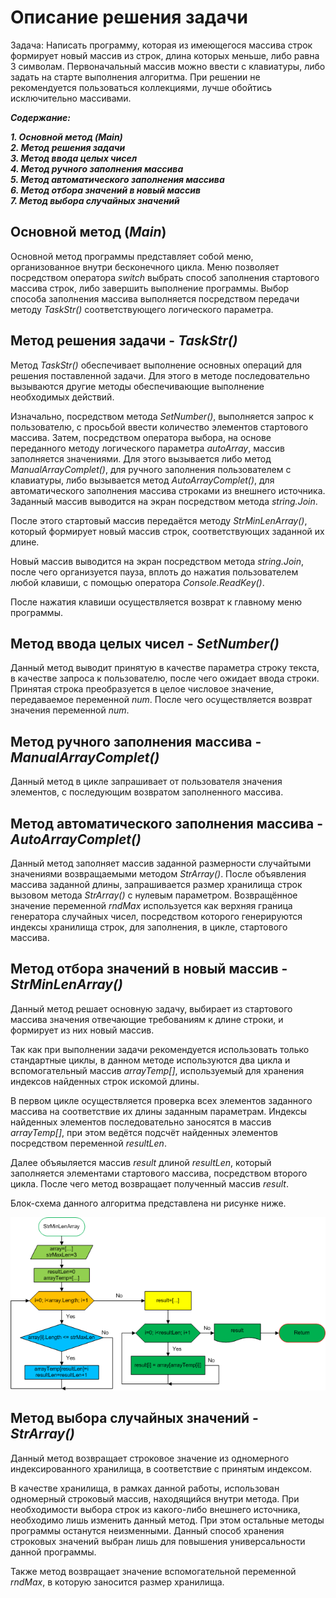 # **Описание решения задачи**

Задача: Написать программу, которая из имеющегося массива строк формирует новый массив из строк, длина которых меньше, либо равна 3 символам.
Первоначальный массив можно ввести с клавиатуры, либо задать на старте выполнения алгоритма.
При решении не рекомендуется пользоваться коллекциями, лучше обойтись исключительно массивами.

***Содержание:***

***1. Основной метод (Main)***  
***2. Метод решения задачи***  
***3. Метод ввода целых чисел***  
***4. Метод ручного заполнения массива***  
***5. Метод автоматического заполнения массива***  
***6. Метод отбора значений в новый массив***  
***7. Метод выбора случайных значений***

## Основной метод (*Main*)

Основной метод программы представляет собой меню, организованное внутри бесконечного цикла.
Меню позволяет посредством оператора *switch* выбрать способ заполнения стартового массива строк, либо завершить выполнение программы.
Выбор способа заполнения массива выполняется посредством передачи методу *TaskStr()* соответствующего логического параметра.

## Метод решения задачи - *TaskStr()*

Метод *TaskStr()* обеспечивает выполнение основных операций для решения поставленной задачи.
Для этого в методе последовательно вызываются другие методы обеспечивающие выполнение необходимых действий.

Изначально, посредством метода *SetNumber()*, выполняется запрос к пользователю, с просьбой ввести количество элементов стартового массива.
Затем, посредством оператора выбора, на основе переданного методу логического параметра *autoArray*, массив заполняется значениями. Для этого вызывается либо метод *ManualArrayComplet()*, для ручного заполнения пользователем с клавиатуры, либо вызывается метод *AutoArrayComplet()*, для автоматического заполнения массива строками из внешнего источника.
Заданный массив выводится на экран посредством метода *string.Join*.

После этого стартовый массив передаётся методу *StrMinLenArray()*, который формирует новый массив строк, соответствующих заданной их длине.

Новый массив выводится на экран посредством метода *string.Join*, после чего организуется пауза, вплоть до нажатия пользователем любой клавиши, с помощью оператора *Console.ReadKey()*.

После нажатия клавиши осуществляется возврат к главному меню программы.

## Метод ввода целых чисел - *SetNumber()*

Данный метод выводит принятую в качестве параметра строку текста, в качестве запроса к пользователю, после чего ожидает ввода строки.
Принятая строка преобразуется в целое числовое значение, передаваемое переменной *num*.
После чего осуществляется возврат значения переменной *num*.

## Метод ручного заполнения массива - *ManualArrayComplet()*

Данный метод в цикле запрашивает от пользователя значения элементов, с последующим возвратом заполненного массива.

## Метод автоматического заполнения массива - *AutoArrayComplet()*

Данный метод заполняет массив заданной размерности случайтыми значениями возвращаемыми методом *StrArray()*.
После объявления массива заданной длины, запрашивается размер хранилища строк вызовом метода *StrArray()* с нулевым параметром.
Возвращённое значение переменной *rndMax* используется как верхняя граница генератора случайных чисел, посредством которого генерируются индексы хранилища строк, для заполнения, в цикле, стартового массива.

## Метод отбора значений в новый массив - *StrMinLenArray()*

Данный метод решает основную задачу, выбирает из стартового массива значения отвечающие требованиям к длине строки, и формирует из них новый массив.

Так как при выполнении задачи рекомендуется использовать только стандартные циклы, в данном методе используются два цикла и вспомогательный массив *arrayTemp[]*, используемый для хранения индексов найденных строк искомой длины.

В первом цикле осуществляется проверка всех элементов заданного массива на соответствие их длины заданным параметрам.
Индексы найденных элементов последовательно заносятся в массив *arrayTemp[]*, при этом ведётся подсчёт найденных элементов посредством переменной *resultLen*.

Далее объяыляется массив *result* длиной *resultLen*, который заполняется элементами стартового массива, посредством второго цикла.
После чего метод возвращает полученный массив *result*.

Блок-схема данного алгоритма представлена ни рисунке ниже.

![Блок-схема алгоритма](block_diagram.png)

## Метод выбора случайных значений - *StrArray()*

Данный метод возвращает строковое значение из одномерного индексированного хранилища, в соответствие с принятым индексом.

В качестве хранилища, в рамках данной работы, использован одномерный строковый массив, находящийся внутри метода. При необходимости выбора строк из какого-либо внешнего источника, необходимо лишь изменить данный метод. При этом остальные методы программы останутся неизменными. Данный способ хранения строковых значений выбран лишь для повышения универсальности данной программы.

Также метод возвращает значение вспомогательной переменной *rndMax*, в которую заносится размер хранилища.
